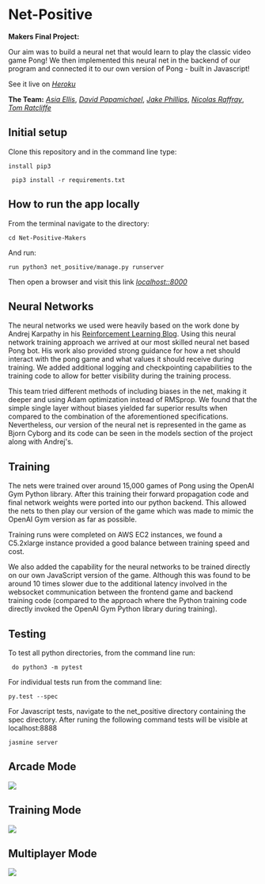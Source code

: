# Net-Positive

__Makers Final Project:__

Our aim was to build a neural net that would learn to play the classic video game Pong! We then implemented this neural net in the backend of our program and connected it to our own version of Pong - built in Javascript!

See it live on [*Heroku*](http://net-positive-pong-ai.herokuapp.com/training/)

__The Team:__ [*Asia Ellis*](https://github.com/asiaellis5), [*David Papamichael*](https://github.com/davidpaps), [*Jake Phillips*](https://github.com/Jakephillips55), [*Nicolas Raffray*](https://github.com/nicolasraffray), [*Tom Ratcliffe*](https://github.com/ratcliffetj)


## Initial setup

Clone this repository and in the command line type:

```
install pip3
```

```
 pip3 install -r requirements.txt
```

## How to run the app locally

From the terminal navigate to the directory:

```
cd Net-Positive-Makers
```
And run:

```
run python3 net_positive/manage.py runserver
```

Then open a browser and visit this link [*localhost::8000*](localhost:8000)

## Neural Networks

The neural networks we used were heavily based on the work done by Andrej Karpathy in his [Reinforcement Learning Blog](http://karpathy.github.io/2016/05/31/rl/). Using this neural network training approach we arrived at our most skilled neural net based Pong bot. His work also provided strong guidance for how a net should interact with the pong game and what values it should receive during training. We added additional logging and checkpointing capabilities to the training code to allow for better visibility during the training process.

This team tried different methods of including biases in the net, making it deeper and using Adam optimization instead of RMSprop. We found that the simple single layer without biases yielded far superior results when compared to the combination of the aforementioned specifications. Nevertheless, our version of the neural net is represented in the game as Bjorn Cyborg and its code can be seen in the models section of the project along with Andrej's.  

## Training 

The nets were trained over around 15,000 games of Pong using the OpenAI Gym Python library. After this training their forward propagation code and final network weights were ported into our python backend. This allowed the nets to then play our version of the game which was made to mimic the OpenAI Gym version as far as possible.

Training runs were completed on AWS EC2 instances, we found a C5.2xlarge instance provided a good balance between training speed and cost.

We also added the capability for the neural networks to be trained directly on our own JavaScript version of the game. Although this was found to be around 10 times slower due to the additional latency involved in the websocket communication between the frontend game and backend training code (compared to the approach where the Python training code directly invoked the OpenAI Gym Python library during training).


## Testing

To test all python directories, from the command line run:

```
 do python3 -m pytest 
```
 
For individual tests run from the command line:

```
py.test --spec
```

For Javascript tests, navigate to the net_positive directory containing the spec directory. After runing the following command tests will be visible at localhost:8888

```
jasmine server
```

## Arcade Mode

<img src="./images/arcade.png">


## Training Mode

<img src="./images/training.png">


## Multiplayer Mode

<img src="./images/multiplayer.png">

